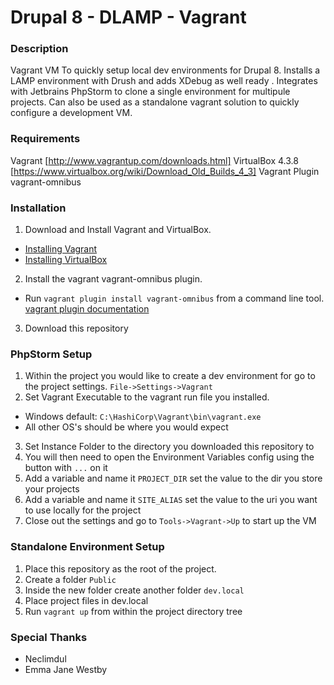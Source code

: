 # Drupal 8 - DLAMP - Vagrant

### Description
Vagrant VM To quickly setup local dev environments for Drupal 8. Installs a LAMP environment with Drush and adds XDebug as well ready . Integrates with Jetbrains PhpStorm to clone a single environment for multipule projects. Can also be used as a standalone vagrant solution to quickly configure a development VM.

### Requirements
Vagrant [http://www.vagrantup.com/downloads.html]
VirtualBox 4.3.8 [https://www.virtualbox.org/wiki/Download_Old_Builds_4_3]
Vagrant Plugin vagrant-omnibus

### Installation
1. Download and Install Vagrant and VirtualBox.
  * [Installing Vagrant](https://docs.vagrantup.com/v2/installation/)
  * [Installing VirtualBox](https://www.virtualbox.org/manual/ch02.html)
2. Install the vagrant vagrant-omnibus plugin.
  * Run `vagrant plugin install vagrant-omnibus` from a command line tool. [vagrant plugin documentation](https://docs.vagrantup.com/v2/plugins/usage.html)
3. Download this repository

### PhpStorm Setup
1. Within the project you would like to create a dev environment for go to the project settings. `File->Settings->Vagrant`
2. Set Vagrant Executable to the vagrant run file you installed.
  * Windows default: `C:\HashiCorp\Vagrant\bin\vagrant.exe`
  * All other OS's should be where you would expect
3. Set Instance Folder to the directory you downloaded this repository to
4. You will then need to open the Environment Variables config using the button with `...` on it
5. Add a variable and name it `PROJECT_DIR` set the value to the dir you store your projects
6. Add a variable and name it `SITE_ALIAS` set the value to the uri you want to use locally for the project
7. Close out the settings and go to `Tools->Vagrant->Up` to start up the VM

### Standalone Environment Setup
1. Place this repository as the root of the project.
2. Create a folder `Public`
3. Inside the new folder create another folder `dev.local`
4. Place project files in dev.local
5. Run `vagrant up` from within the project directory tree

### Special Thanks
* Neclimdul
* Emma Jane Westby
